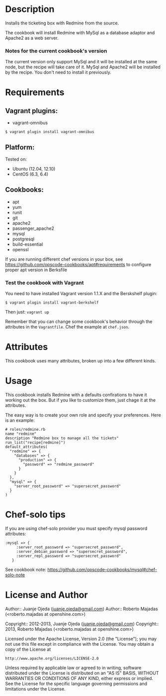 Description
===========

Installs the ticketing box with Redmine from the source.

The cookbook will install Redmine with MySql as a database adaptor and Apache2
as a web server.

### Notes for the current cookbook's version

The current version only support MySql and it will be installed at the same
node, but the recipe will take care of it. MySql and Apache2 will be installed
by the recipe.
You don't need to install it previously.

Requirements
============

## Vagrant plugins:

* vagrant-omnibus

```
$ vagrant plugin install vagrant-omnibus
```

## Platform:

Tested on:

* Ubuntu (12.04, 12.10)
* CentOS (6.3, 6.4)

## Cookbooks:

* apt
* yum
* runit
* git
* apache2
* passenger\_apache2
* mysql
* postgresql
* build-essential
* openssl

If you are running different chef versions in your box, see
https://github.com/opscode-cookbooks/apt#requirements to configure proper apt
version in Berksfile 

### Test the cookbook with Vagrant

You need to have installed Vagrant version 1.1.X and the Berskshelf plugin:

```
$ vagrant plugin install vagrant-berkshelf
```

Then just: `vagrant up`

Remember that you can change some cookbook's behavior through the attributes in the `Vagrantfile`.
Chef the example at `chef.json`.


Attributes
==========

This cookbook uses many attributes, broken up into a few different kinds.

Usage
=====

This cookbook installs Redmine with a defaults confirations to have it working
out the box. But if you like to customize them, just chage it at the attributes.

The easy way is to create your own role and specify your preferences. Here is
an example:

    # roles/redmine.rb
    name "redmine"
    description "Redmine box to manage all the tickets"
    run_list("recipe[redmine]")
    default_attributes(
      "redmine" => {
        "databases" => {
          "production" => {
            "password" => "redmine_password"
          }
        }
      },
      "mysql" => {
        "server_root_password" => "supersecret_password"
      }
    )

Chef-solo tips
==============

If you are using chef-solo provider you must specify mysql password attributes:

    :mysql => {
         :server_root_password => "supersecret_password",
         :server_debian_password => "supersecret_password",
         :server_repl_password => "supersecret_password"
       }

See cookbook note: https://github.com/opscode-cookbooks/mysql#chef-solo-note

License and Author
==================

Author:: Juanje Ojeda (<juanje.ojeda@gmail.com>)
Author:: Roberto Majadas (<roberto.majadas at openshine.com>)

Copyright:: 2012-2013, Juanje Ojeda (<juanje.ojeda@gmail.com>)
Copyright:: 2013, Roberto Majadas (<roberto.majadas at openshine.com>)

Licensed under the Apache License, Version 2.0 (the "License");
you may not use this file except in compliance with the License.
You may obtain a copy of the License at

    http://www.apache.org/licenses/LICENSE-2.0

Unless required by applicable law or agreed to in writing, software
distributed under the License is distributed on an "AS IS" BASIS,
WITHOUT WARRANTIES OR CONDITIONS OF ANY KIND, either express or implied.
See the License for the specific language governing permissions and
limitations under the License.
